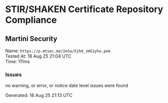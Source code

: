 # STIR/SHAKEN Certificate Repository Compliance

## Martini Security

Name: `https://p.mtsec.me/2e5a/Xjhd_zHG1yho.pem`\
Tested At: 18 Aug 25 21:04 UTC\
Time: 111ms

### Issues

no warning, or error, or notice date level issues were found

Generated: 18 Aug 25 21:13 UTC